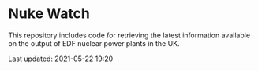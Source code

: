 # Nuke Watch

This repository includes code for retrieving the latest information available on the output of EDF nuclear power plants in the UK.

Last updated: 2021-05-22 19:20